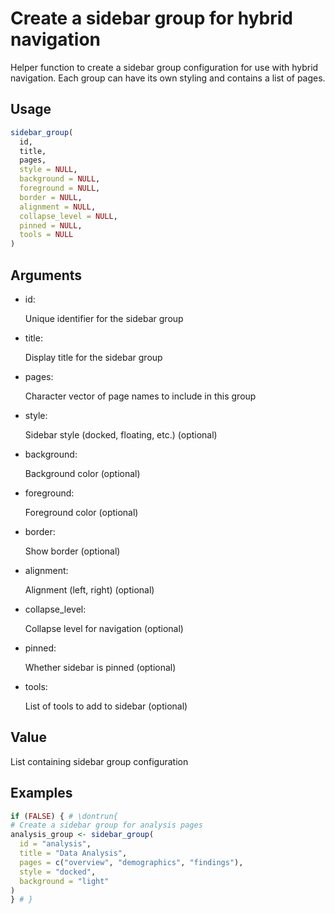 # Create a sidebar group for hybrid navigation

Helper function to create a sidebar group configuration for use with
hybrid navigation. Each group can have its own styling and contains a
list of pages.

## Usage

``` r
sidebar_group(
  id,
  title,
  pages,
  style = NULL,
  background = NULL,
  foreground = NULL,
  border = NULL,
  alignment = NULL,
  collapse_level = NULL,
  pinned = NULL,
  tools = NULL
)
```

## Arguments

- id:

  Unique identifier for the sidebar group

- title:

  Display title for the sidebar group

- pages:

  Character vector of page names to include in this group

- style:

  Sidebar style (docked, floating, etc.) (optional)

- background:

  Background color (optional)

- foreground:

  Foreground color (optional)

- border:

  Show border (optional)

- alignment:

  Alignment (left, right) (optional)

- collapse_level:

  Collapse level for navigation (optional)

- pinned:

  Whether sidebar is pinned (optional)

- tools:

  List of tools to add to sidebar (optional)

## Value

List containing sidebar group configuration

## Examples

``` r
if (FALSE) { # \dontrun{
# Create a sidebar group for analysis pages
analysis_group <- sidebar_group(
  id = "analysis",
  title = "Data Analysis",
  pages = c("overview", "demographics", "findings"),
  style = "docked",
  background = "light"
)
} # }
```
